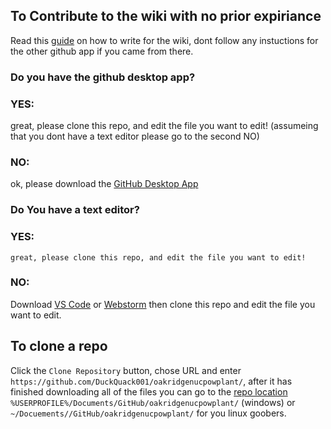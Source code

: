 ## To Contribute to the wiki with no prior expiriance
Read this [guide](../CONTRIBUTING.md) on how to write for the wiki, dont follow any instuctions for the other github app if you came from there.


### Do you have the github desktop app?

  ### YES:

  great, please clone this repo, and edit the file you want to edit! (assumeing that you dont have a text editor please go to the second NO)

  ### NO:
  ok, please download the [GitHub Desktop App](https://github.com/apps/desktop)
### Do You have a text editor?

  ### YES:
    great, please clone this repo, and edit the file you want to edit!
  ### NO:
  Download [VS Code](https://code.visualstudio.com/download) or [Webstorm](https://www.jetbrains.com/webstorm/download/?section=windows) then clone this repo and edit the file you want to edit.

## To clone a repo
Click the `Clone Repository` button, chose URL and enter `https://github.com/DuckQuack001/oakridgenucpowplant/`, after it has finished downloading all of the files you can go to the [repo location](File://%USERPROFILE%/Documents/GitHub/oakridgenucpowplant) `%USERPROFILE%/Documents/GitHub/oakridgenucpowplant/` (windows) or
`~/Docuements//GitHub/oakridgenucpowplant/` for you linux goobers.
